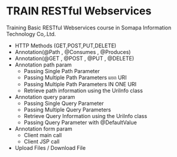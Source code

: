 # TRAIN RESTful Webservices

 Training Basic RESTful Webservices course in Somapa Information Technology Co,.Ltd.

- HTTP Methods (GET,POST,PUT,DELETE)
- Annotation(@Path , @Consumes , @Produces)
- Annotation(@GET , @POST , @PUT , @DELETE)
- Annotation path param 
  - Passing Single Path Parameter
  - Passing Multiple Path Parameters แยก URI
  - Passing Multiple Path Parameters IN ONE URI
  - Retrieve path information using the UriInfo class
- Annotation query param 
  - Passing Single Query Parameter
  - Passing Multiple Query Parameters
  - Retrieve Query Information using the UriInfo class
  - Passing Query Parameter with @DefaultValue
- Annotation form param 
  - Client main call 
  - Client JSP call
- Upload Files / Download File
